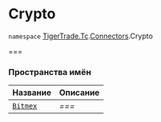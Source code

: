 
# Crypto

`namespace` [TigerTrade.Tc](../../TigerTrade.Tc.md).[Connectors](../../TigerTrade.Tc/Connectors.md).Crypto

===


### Пространства имён
| Название | Описание |
| --- | --- |
| [`Bitmex`](./Crypto/Bitmex.md) | *===* |
